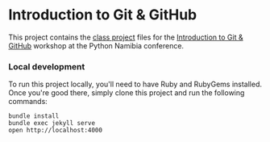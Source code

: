 Introduction to Git & GitHub
============================

This project contains the [class project](https://python-namibia.github.io/) files for the [Introduction to Git & GitHub](http://python-namibia.org/event/introduction-git-and-github/) workshop at the Python Namibia conference.

### Local development

To run this project locally, you'll need to have Ruby and RubyGems installed. Once you're good there, simply clone this project and run the following commands:

```
bundle install
bundle exec jekyll serve
open http://localhost:4000
```
